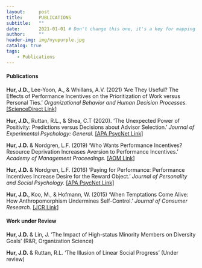 ```yaml
---
layout:     post
title:      PUBLICATIONS
subtitle:   ""
date:       2021-01-01 # Don't change this one, it's a key for mapping
author:     ""
header-img: img/nyupurple.jpg
catalog: true
tags:
    - Publications
---
```


#### Publications

**Hur, J.D.**, Lee-Yoon, A., & Whillans, A.V. (2021) ‘Are They Useful? The Effects of Performance Incentives on the Prioritization of Work versus Personal Ties.’ *Organizational Behavior and Human Decision Processes.* [[ScienceDirect Link]](https://www.sciencedirect.com/science/article/pii/S0749597821000492) 

**Hur, J.D.**, Ruttan, R.L., & Shea, C.T (2020). ‘The Unexpected Power of Positivity: Predictions versus Decisions about Advisor Selection.’ *Journal of Experimental Psychology: General.* [[APA PsycNet Link]](https://psycnet.apa.org/record/2020-18215-001)

**Hur, J.D.** & Nordgren, L.F. (2019) ‘Who Wants Performance Incentives? Resource Deprivation Increases Aversion to Performance Incentives.’ *Academy of Management Proceedings.* [[AOM Link]](https://journals.aom.org/doi/abs/10.5465/AMBPP.2019.11425abstract)

**Hur, J.D.** & Nordgren, L.F. (2016) ‘Paying for Performance: Performance Incentives Increase Desire for the Reward Object.’ *Journal of Personality and Social Psychology.* [[APA PsycNet Link]](https://psycnet.apa.org/fulltext/2016-34473-001.html)

**Hur, J.D.**, Koo, M., & Hofmann, W. (2015) ‘When Temptations Come Alive: How Anthropomorphism Undermines Self-Control.’ *Journal of Consumer Research.* [[JCR Link]](https://academic.oup.com/jcr/article/42/2/340/1817421)

#### Work under Review

**Hur, J.D.** & Lin, J. ‘The Impact of High-status Minority Members on Diversity Goals’ (R&R, Organization Science)  

**Hur, J.D.** & Ruttan, R.L. ‘The Illusion of Linear Social Progress’ (Under review)

